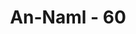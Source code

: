 ---
title: "An-Naml - 60"
no: 60
arabic_no: ٦٠
ayah: اَمَّنْ خَلَقَ السَّمٰوٰتِ وَالْاَرْضَ وَاَنْزَلَ لَكُمْ مِّنَ السَّمَاۤءِ مَاۤءً فَاَنْۢبَتْنَا بِهٖ حَدَاۤىِٕقَ ذَاتَ بَهْجَةٍۚ مَا كَانَ لَكُمْ اَنْ تُنْۢبِتُوْا شَجَرَهَاۗ ءَاِلٰهٌ مَّعَ اللّٰهِ ۗبَلْ هُمْ قَوْمٌ يَّعْدِلُوْنَ ۗ 
translation: "Bukankah Dia (Allah) yang menciptakan langit dan bumi dan yang menurunkan air dari langit untukmu, lalu Kami tumbuhkan dengan air itu kebun-kebun yang berpemandangan indah? Kamu tidak akan mampu menumbuhkan pohon-pohonnya. Apakah di samping Allah ada tuhan (yang lain)? Sebenarnya mereka adalah orang-orang yang menyimpang (dari kebenaran)."
tafsir: "Pada ayat ini, Allah melontarkan beberapa pertanyaan yang menggugah perhatian mereka terhadap keberadaan-Nya, dengan memperhatikan hal-hal penting yang ada di sekeliling mereka. Pertanyaan itu berkisar pada siapakah yang menciptakan langit, bumi, dan segala isi yang terdapat di dalamnya, dan yang menurunkan air hujan dari langit untuk manusia lalu dengan sebab air hujan tumbuhlah kebun-kebun yang indah, yang manusia sendiri sekali-kali tidak mampu menumbuhkan pohon-pohonnya. \n\nAyat ini perlu mendapat perhatian terutama oleh mereka yang sering mengadakan perjalanan keliling sebagai wisatawan atau lainnya, ketika melihat pemandangan yang indah, seperti kebun raya, kebun binatang, aquarium, berbagai pameran hasil industri pertanian, pertekstilan, dan sebagainya. Mereka harus memandang keindahan alam yang di depan dan di sekelilingnya sebagai cermin yang menampakkan segala keindahan, keagungan, dan kesempurnaan Allah. Dengan mengamalkan cara yang demikian itu, maka ingatan manusia akan selalu tertuju kepada Allah. Dengan demikian, ketika manusia melihat setiap makhluk, pasti ia akan mengingat Khaliknya. Bila hal itu telah menjadi kebiasaan, maka ia akan merasakan ketauhidan yang murni, bersih dari segala unsur kemusyrikan. Maka pertanyaan tersebut patut dilanjutkan dengan pertanyaan kedua: \"Apakah di samping Allah ada tuhan yang lain?\" Tentu saja jawabannya adalah: \"Tidak, sebab hanya Allah satu-satunya Tuhan yang berhak di sembah.\" \n\nSebenarnya orang-orang yang menyembah berhala itu adalah orang-orang yang menyimpang dari kebenaran. Sebab, jika mereka ditanya, \"Siapakah yang menurunkan air hujan dari langit yang kemudian menghidupkan dengan air itu bumi yang tadinya mati,\" mereka menjawab, \"Allah\" sesuai dengan firman-Nya:\n\nDan jika kamu bertanya kepada mereka, \"Siapakah yang menurunkan air dari langit lalu dengan (air) itu dihidupkannya bumi yang sudah mati?\" Pasti mereka akan menjawab, \"Allah.\" (al-'Ankabut/29: 63)\n\nOrang-orang penyembah berhala itu sebenarnya mengakui bahwa berhala mereka tidak dapat menurunkan air hujan yang menjadi penyebab kemakmuran bumi, tetapi mengapa mereka tetap juga menyembahnya. Jawaban mereka itu hanya karena mengikuti kebiasaan nenek moyang mereka, walaupun tidak sejalan dengan logika orang yang berpikiran sehat."
---